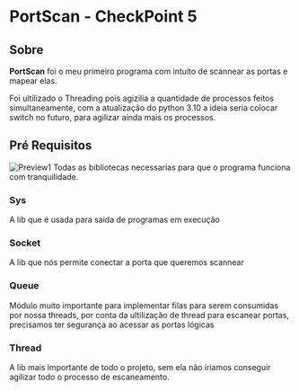# PortScan - CheckPoint 5 

## Sobre
**PortScan** foi o meu primeiro programa com intuito de scannear as portas e mapear elas.

Foi ultilizado o Threading pois agizilia a quantidade de processos feitos simultaneamente, com a atualização do python 3.10 a ideia seria colocar switch no futuro, para agilizar ainda mais os processos.

## Pré Requisitos 
![Preview1](https://user-images.githubusercontent.com/82832401/138515298-4a391907-f5d3-4c36-9c18-39e6195fbcfb.png)
Todas as bibliotecas necessarias para que o programa funciona com tranquilidade.

### Sys 
A lib que é usada para saida de programas em execução 

### Socket
 A lib que nós permite conectar a porta que queremos scannear 

### Queue

Módulo muito importante para implementar filas para serem consumidas por nossa threads, por conta da ultilização de thread para escanear portas, precisamos ter segurança ao acessar as portas lógicas

### Thread

A lib mais importante de todo o projeto, sem ela não iriamos conseguir agilizar todo o processo de escaneamento.


 
